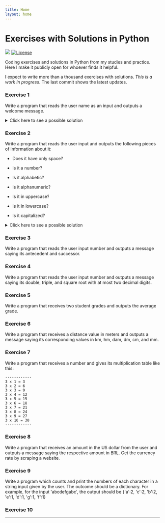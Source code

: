 ```yaml
---
title: Home
layout: home
---
```


# Exercises with Solutions in Python

[![](https://img.shields.io/badge/-Python-grey?&logo=Python)](https://www.python.org/)
 [![License](https://img.shields.io/badge/License-Apache_2.0-blue.svg)](https://opensource.org/licenses/Apache-2.0)

Coding exercises and solutions in Python from my studies and practice. Here I make it publicly open for whoever finds it helpful.

I expect to write more than a thousand exercises with solutions. _This is a work in progress_. The last commit shows the latest updates.

### Exercise 1

Write a program that reads the user name as an input and outputs a welcome message.

<details markdown=block>
<summary markdown=span>Click here to see a possible solution</summary>

```python
user_name = input('Write your first name: ')
print('Welcome,', user_name, '!')
print('Welcome, {}!'.format(user_name))
```
</details>


### Exercise 2

Write a program that reads the user input and outputs the following pieces of information about it:

- Does it have only space?

- Is it a number?

- Is it alphabetic?

- Is it alphanumeric?

- Is it in uppercase?

- Is it in lowercase?

- Is it capitalized?

<details markdown=block>
<summary markdown=span>Click here to see a possible solution</summary>

```python
user_input = input('Enter something: ')
print('The Python primitive datatype of this value is', type(user_input))
print('Does it have only space?', user_input.isspace())
print('Is it a number?', user_input.isnumeric())
print('Is it alphabetic?', user_input.isalpha())
print('Is it alphanumeric?', user_input.isalnum())
print('Is it in uppercase?', user_input.isupper())
print('Is it in lowercase?', user_input.islower())
print('Is it capitalized?', user_input.istitle())
```
</details>

### Exercise 3

Write a program that reads the user input number and outputs a message saying its antecedent and successor.

### Exercise 4

Write a program that reads the user input number and outputs a message saying its double, triple, and square root with at most two decimal digits.

### Exercise 5

Write a program that receives two student grades and outputs the average grade.

### Exercise 6

Write a program that receives a distance value in meters and outputs a message saying its corresponding values in km, hm, dam, dm, cm, and mm.

### Exercise 7

Write a program that receives a number and gives its multiplication table like this:

    ------------
    3 x 1 = 3
    3 x 2 = 6
    3 x 3 = 9
    3 x 4 = 12
    3 x 5 = 15
    3 x 6 = 18
    3 x 7 = 21
    3 x 8 = 24
    3 x 9 = 27
    3 x 10 = 30
    ------------

### Exercise 8

Write a program that receives an amount in the US dollar from the user and outputs a message saying the respective amount in BRL. Get the currency rate by scraping a website.

### Exercise 9

Write a program which counts and print the numbers of each character in a string input given by the user. The outcome should be a dictionary. For example, for the input 'abcdefgabc', the output should be {'a':2, 'c':2, 'b':2, 'e':1, 'd':1, 'g':1, 'f':1}

### Exercise 10





---